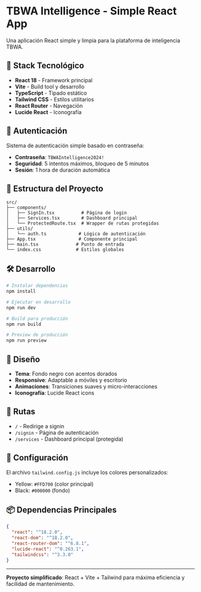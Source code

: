 # TBWA Intelligence - Simple React App

Una aplicación React simple y limpia para la plataforma de inteligencia TBWA.

## 🚀 Stack Tecnológico

- **React 18** - Framework principal
- **Vite** - Build tool y desarrollo  
- **TypeScript** - Tipado estático
- **Tailwind CSS** - Estilos utilitarios
- **React Router** - Navegación
- **Lucide React** - Iconografía

## 🔐 Autenticación

Sistema de autenticación simple basado en contraseña:

- **Contraseña**: `TBWAIntelligence2024!`
- **Seguridad**: 5 intentos máximos, bloqueo de 5 minutos
- **Sesión**: 1 hora de duración automática

## 📁 Estructura del Proyecto

```
src/
├── components/
│   ├── SignIn.tsx          # Página de login
│   ├── Services.tsx        # Dashboard principal
│   └── ProtectedRoute.tsx  # Wrapper de rutas protegidas
├── utils/
│   └── auth.ts            # Lógica de autenticación
├── App.tsx                # Componente principal
├── main.tsx              # Punto de entrada
└── index.css             # Estilos globales
```

## 🛠️ Desarrollo

```bash
# Instalar dependencias
npm install

# Ejecutar en desarrollo
npm run dev

# Build para producción
npm run build

# Preview de producción
npm run preview
```

## 🎨 Diseño

- **Tema**: Fondo negro con acentos dorados
- **Responsive**: Adaptable a móviles y escritorio
- **Animaciones**: Transiciones suaves y micro-interacciones
- **Iconografía**: Lucide React icons

## 📄 Rutas

- `/` - Redirige a signin
- `/signin` - Página de autenticación  
- `/services` - Dashboard principal (protegida)

## 🔧 Configuración

El archivo `tailwind.config.js` incluye los colores personalizados:
- Yellow: `#FFD700` (color principal)
- Black: `#000000` (fondo)

## 📦 Dependencias Principales

```json
{
  "react": "^18.2.0",
  "react-dom": "^18.2.0",
  "react-router-dom": "^6.8.1",
  "lucide-react": "^0.263.1",
  "tailwindcss": "^3.3.0"
}
```

---

**Proyecto simplificado**: React + Vite + Tailwind para máxima eficiencia y facilidad de mantenimiento. 